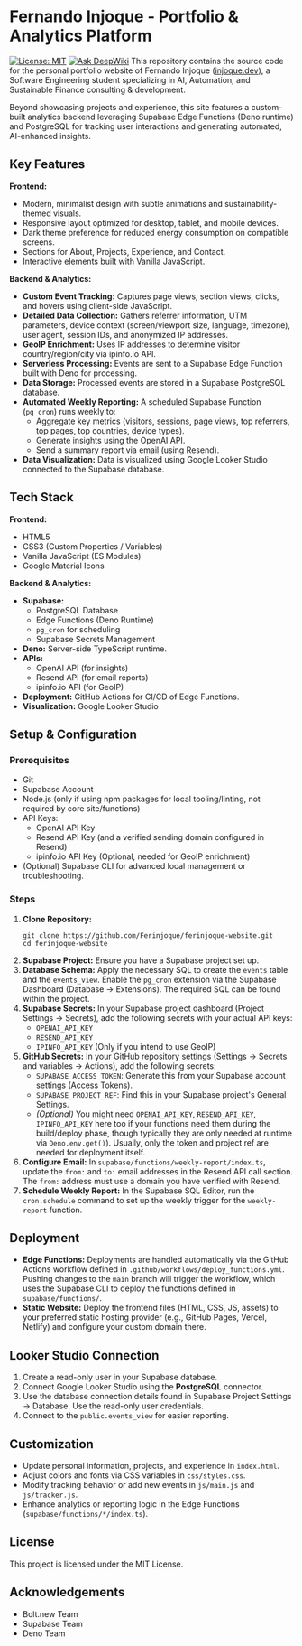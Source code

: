 # Fernando Injoque - Portfolio & Analytics Platform

[![License: MIT](https://img.shields.io/badge/License-MIT-yellow.svg)](https://opensource.org/licenses/MIT) [![Ask DeepWiki](https://deepwiki.com/badge.svg)](https://deepwiki.com/Ferinjoque/ferinjoque-website)
This repository contains the source code for the personal portfolio website of Fernando Injoque ([injoque.dev](https://injoque.dev)), a Software Engineering student specializing in AI, Automation, and Sustainable Finance consulting & development.

Beyond showcasing projects and experience, this site features a custom-built analytics backend leveraging Supabase Edge Functions (Deno runtime) and PostgreSQL for tracking user interactions and generating automated, AI-enhanced insights.

## Key Features

**Frontend:**

* Modern, minimalist design with subtle animations and sustainability-themed visuals.
* Responsive layout optimized for desktop, tablet, and mobile devices.
* Dark theme preference for reduced energy consumption on compatible screens.
* Sections for About, Projects, Experience, and Contact.
* Interactive elements built with Vanilla JavaScript.

**Backend & Analytics:**

* **Custom Event Tracking:** Captures page views, section views, clicks, and hovers using client-side JavaScript.
* **Detailed Data Collection:** Gathers referrer information, UTM parameters, device context (screen/viewport size, language, timezone), user agent, session IDs, and anonymized IP addresses.
* **GeoIP Enrichment:** Uses IP addresses to determine visitor country/region/city via ipinfo.io API.
* **Serverless Processing:** Events are sent to a Supabase Edge Function built with Deno for processing.
* **Data Storage:** Processed events are stored in a Supabase PostgreSQL database.
* **Automated Weekly Reporting:** A scheduled Supabase Function (`pg_cron`) runs weekly to:
    * Aggregate key metrics (visitors, sessions, page views, top referrers, top pages, top countries, device types).
    * Generate insights using the OpenAI API.
    * Send a summary report via email (using Resend).
* **Data Visualization:** Data is visualized using Google Looker Studio connected to the Supabase database.

## Tech Stack

**Frontend:**

* HTML5
* CSS3 (Custom Properties / Variables)
* Vanilla JavaScript (ES Modules)
* Google Material Icons

**Backend & Analytics:**

* **Supabase:**
    * PostgreSQL Database
    * Edge Functions (Deno Runtime)
    * `pg_cron` for scheduling
    * Supabase Secrets Management
* **Deno:** Server-side TypeScript runtime.
* **APIs:**
    * OpenAI API (for insights)
    * Resend API (for email reports)
    * ipinfo.io API (for GeoIP)
* **Deployment:** GitHub Actions for CI/CD of Edge Functions.
* **Visualization:** Google Looker Studio

## Setup & Configuration

### Prerequisites

* Git
* Supabase Account
* Node.js (only if using npm packages for local tooling/linting, not required by core site/functions)
* API Keys:
    * OpenAI API Key
    * Resend API Key (and a verified sending domain configured in Resend)
    * ipinfo.io API Key (Optional, needed for GeoIP enrichment)
* (Optional) Supabase CLI for advanced local management or troubleshooting.

### Steps

1.  **Clone Repository:**
    ```
    git clone https://github.com/Ferinjoque/ferinjoque-website.git
    cd ferinjoque-website
    ```
2.  **Supabase Project:** Ensure you have a Supabase project set up.
3.  **Database Schema:** Apply the necessary SQL to create the `events` table and the `events_view`. Enable the `pg_cron` extension via the Supabase Dashboard (Database -> Extensions). The required SQL can be found within the project.
4.  **Supabase Secrets:** In your Supabase project dashboard (Project Settings -> Secrets), add the following secrets with your actual API keys:
    * `OPENAI_API_KEY`
    * `RESEND_API_KEY`
    * `IPINFO_API_KEY` (Only if you intend to use GeoIP)
5.  **GitHub Secrets:** In your GitHub repository settings (Settings -> Secrets and variables -> Actions), add the following secrets:
    * `SUPABASE_ACCESS_TOKEN`: Generate this from your Supabase account settings (Access Tokens).
    * `SUPABASE_PROJECT_REF`: Find this in your Supabase project's General Settings.
    * *(Optional)* You might need `OPENAI_API_KEY`, `RESEND_API_KEY`, `IPINFO_API_KEY` here too if your functions need them during the build/deploy phase, though typically they are only needed at runtime via `Deno.env.get()`). Usually, only the token and project ref are needed for deployment itself.
6.  **Configure Email:** In `supabase/functions/weekly-report/index.ts`, update the `from:` and `to:` email addresses in the Resend API call section. The `from:` address must use a domain you have verified with Resend.
7.  **Schedule Weekly Report:** In the Supabase SQL Editor, run the `cron.schedule` command to set up the weekly trigger for the `weekly-report` function.

## Deployment

* **Edge Functions:** Deployments are handled automatically via the GitHub Actions workflow defined in `.github/workflows/deploy_functions.yml`. Pushing changes to the `main` branch will trigger the workflow, which uses the Supabase CLI to deploy the functions defined in `supabase/functions/`.
* **Static Website:** Deploy the frontend files (HTML, CSS, JS, assets) to your preferred static hosting provider (e.g., GitHub Pages, Vercel, Netlify) and configure your custom domain there.

## Looker Studio Connection

1.  Create a read-only user in your Supabase database.
2.  Connect Google Looker Studio using the **PostgreSQL** connector.
3.  Use the database connection details found in Supabase Project Settings -> Database. Use the read-only user credentials.
4.  Connect to the `public.events_view` for easier reporting.

## Customization

* Update personal information, projects, and experience in `index.html`.
* Adjust colors and fonts via CSS variables in `css/styles.css`.
* Modify tracking behavior or add new events in `js/main.js` and `js/tracker.js`.
* Enhance analytics or reporting logic in the Edge Functions (`supabase/functions/*/index.ts`).

## License

This project is licensed under the MIT License.

## Acknowledgements

* Bolt.new Team
* Supabase Team
* Deno Team
